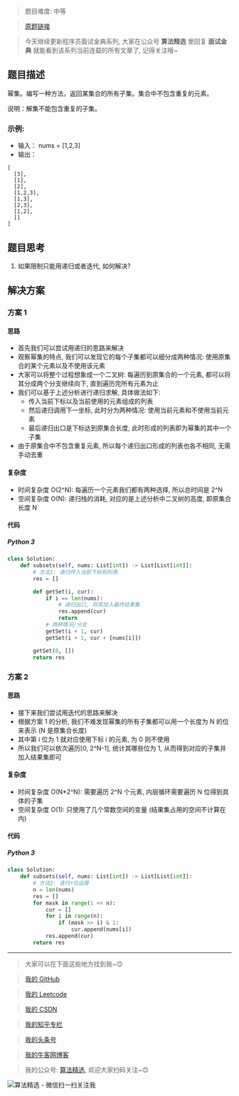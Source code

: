 > 题目难度: 中等

> [原题链接](https://leetcode-cn.com/problems/power-set-lcci/)

> 今天继续更新程序员面试金典系列, 大家在公众号 **算法精选** 里回复 **面试金典** 就能看到该系列当前连载的所有文章了, 记得关注哦~

## 题目描述

幂集。编写一种方法，返回某集合的所有子集。集合中不包含重复的元素。

说明：解集不能包含重复的子集。

### 示例:

- 输入： nums = [1,2,3]
- 输出：

```
[
  [3],
  [1],
  [2],
  [1,2,3],
  [1,3],
  [2,3],
  [1,2],
  []
]
```

## 题目思考

1. 如果限制只能用递归或者迭代, 如何解决?

## 解决方案

### 方案 1

#### 思路

- 首先我们可以尝试用递归的思路来解决
- 观察幂集的特点, 我们可以发现它的每个子集都可以细分成两种情况: 使用原集合的某个元素以及不使用该元素
- 大家可以将整个过程想象成一个二叉树: 每遍历到原集合的一个元素, 都可以将其分成两个分支继续向下, 直到遍历完所有元素为止
- 我们可以基于上述分析进行递归求解, 具体做法如下:
  - 传入当前下标以及当前使用的元素组成的列表
  - 然后递归调用下一坐标, 此时分为两种情况: 使用当前元素和不使用当前元素
  - 最后递归出口是下标达到原集合长度, 此时形成的列表即为幂集的其中一个子集
- 由于原集合中不包含重复元素, 所以每个递归出口形成的列表也各不相同, 无需手动去重

#### 复杂度

- 时间复杂度 O(2^N): 每遍历一个元素我们都有两种选择, 所以总时间是 2^N
- 空间复杂度 O(N): 递归栈的消耗, 对应的是上述分析中二叉树的高度, 即原集合长度 N

#### 代码

##### Python 3

```python
class Solution:
    def subsets(self, nums: List[int]) -> List[List[int]]:
        # 方法1: 递归传入当前下标和列表
        res = []

        def getSet(i, cur):
            if i == len(nums):
                # 递归出口, 将其加入最终结果集
                res.append(cur)
                return
            # 两种情况/分支
            getSet(i + 1, cur)
            getSet(i + 1, cur + [nums[i]])

        getSet(0, [])
        return res
```

### 方案 2

#### 思路

- 接下来我们尝试用迭代的思路来解决
- 根据方案 1 的分析, 我们不难发现幂集的所有子集都可以用一个长度为 N 的位来表示 (N 是原集合长度)
- 其中第 i 位为 1 就对应使用下标 i 的元素, 为 0 则不使用
- 所以我们可以依次遍历[0, 2^N-1], 统计其哪些位为 1, 从而得到对应的子集并加入结果集即可

#### 复杂度

- 时间复杂度 O(N\*2^N): 需要遍历 2^N 个元素, 内层循环需要遍历 N 位得到具体的子集
- 空间复杂度 O(1): 只使用了几个常数空间的变量 (结果集占用的空间不计算在内)

#### 代码

##### Python 3

```python
class Solution:
    def subsets(self, nums: List[int]) -> List[List[int]]:
        # 方法2: 迭代+位运算
        n = len(nums)
        res = []
        for mask in range(1 << n):
            cur = []
            for i in range(n):
                if (mask >> i) & 1:
                    cur.append(nums[i])
            res.append(cur)
        return res
```

---

> 大家可以在下面这些地方找到我~😊

> [我的 GitHub](https://github.com/zjulyx)

> [我的 Leetcode](https://leetcode-cn.com/u/suibianfahui/)

> [我的 CSDN](https://me.csdn.net/zjulyx1993)

> [我的知乎专栏](https://zhuanlan.zhihu.com/c_1242508721932464128)

> [我的头条号](https://www.toutiao.com/c/user/1090304683804520/#mid=1671643017345028)

> [我的牛客网博客](https://blog.nowcoder.net/zjulyx)

> 我的公众号: [算法精选](https://mp.weixin.qq.com/s?__biz=MzA5MDk1MjI5MA==&mid=2247484158&idx=1&sn=90176bac32cf7af40e4074c721fd8a95&chksm=900285f3a7750ce5a068c9c9773781461819633f2fd60533732637ec9520c908371ebc218d49&scene=178&cur_album_id=1386231241346859009#rd), 欢迎大家扫码关注~😊

![算法精选 - 微信扫一扫关注我](https://pic1.zhimg.com/80/v2-7c988a7b35886df51596ef23616764ac_1440w.jpg)
